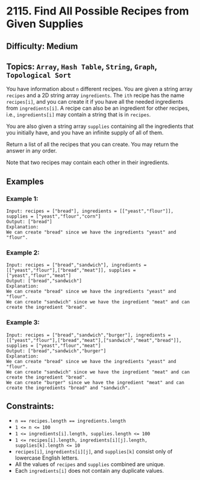 # 2115. Find All Possible Recipes from Given Supplies

## Difficulty: Medium
## Topics: `Array`, `Hash Table`, `String`, `Graph`, `Topological Sort`

You have information about `n` different recipes. You are given a string array `recipes` and a 2D string array `ingredients`. The `ith` recipe has the name `recipes[i]`, and you can create it if you have all the needed ingredients from `ingredients[i]`. A recipe can also be an ingredient for other recipes, i.e., `ingredients[i]` may contain a string that is in `recipes`.

You are also given a string array `supplies` containing all the ingredients that you initially have, and you have an infinite supply of all of them.

Return a list of all the recipes that you can create. You may return the answer in any order.

Note that two recipes may contain each other in their ingredients.

## Examples
### Example 1:
```
Input: recipes = ["bread"], ingredients = [["yeast","flour"]], supplies = ["yeast","flour","corn"]
Output: ["bread"]
Explanation:
We can create "bread" since we have the ingredients "yeast" and "flour".
```

### Example 2:
```
Input: recipes = ["bread","sandwich"], ingredients = [["yeast","flour"],["bread","meat"]], supplies = ["yeast","flour","meat"]
Output: ["bread","sandwich"]
Explanation:
We can create "bread" since we have the ingredients "yeast" and "flour".
We can create "sandwich" since we have the ingredient "meat" and can create the ingredient "bread".
```

### Example 3:
```
Input: recipes = ["bread","sandwich","burger"], ingredients = [["yeast","flour"],["bread","meat"],["sandwich","meat","bread"]], supplies = ["yeast","flour","meat"]
Output: ["bread","sandwich","burger"]
Explanation:
We can create "bread" since we have the ingredients "yeast" and "flour".
We can create "sandwich" since we have the ingredient "meat" and can create the ingredient "bread".
We can create "burger" since we have the ingredient "meat" and can create the ingredients "bread" and "sandwich".
```

## Constraints:
* `n == recipes.length == ingredients.length`
* `1 <= n <= 100`
* `1 <= ingredients[i].length, supplies.length <= 100`
* `1 <= recipes[i].length, ingredients[i][j].length, supplies[k].length <= 10`
* `recipes[i]`, `ingredients[i][j]`, and `supplies[k]` consist only of lowercase English letters.
* All the values of `recipes` and `supplies` combined are unique.
* Each `ingredients[i]` does not contain any duplicate values.
